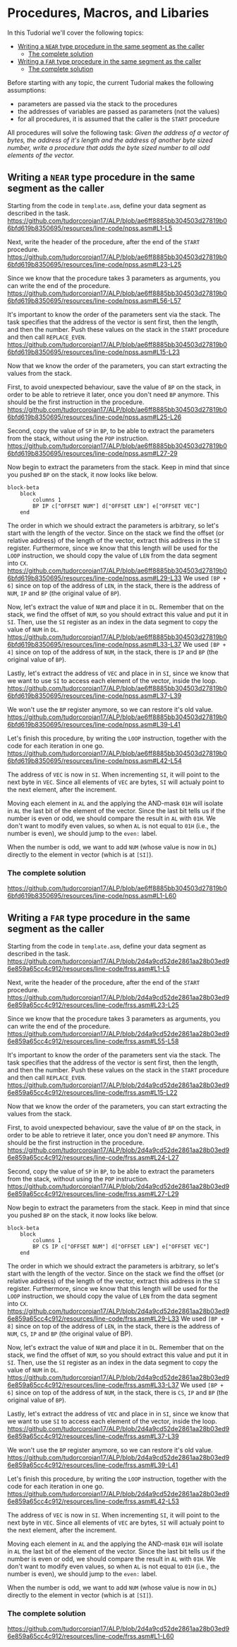 # Procedures, Macros, and Libaries <!-- omit in toc -->

In this Tudorial we'll cover the following topics:

- [Writing a `NEAR` type procedure in the same segment as the caller](#writing-a-near-type-procedure-in-the-same-segment-as-the-caller)
  - [The complete solution](#the-complete-solution)
- [Writing a `FAR` type procedure in the same segment as the caller](#writing-a-far-type-procedure-in-the-same-segment-as-the-caller)
  - [The complete solution](#the-complete-solution-1)


Before starting with any topic, the current Tudorial makes the following assumptions:
- parameters are passed via the stack to the procedures
- the addresses of variables are passed as parameters (not the values)
- for all procedures, it is assumed that the caller is the `START` procedure

All procedures will solve the following task:
*Given the address of a vector of bytes, the address of it's length and the address of another byte sized number, write a procedure that adds the byte sized number to all odd elements of the vector.*

## Writing a `NEAR` type procedure in the same segment as the caller
Starting from the code in `template.asm`, define your data segment as described in the task.
https://github.com/tudorcoroian17/ALP/blob/ae6ff8885bb304503d27819b06bfd619b8350695/resources/line-code/npss.asm#L1-L5

Next, write the header of the procedure, after the end of the `START` procedure.
https://github.com/tudorcoroian17/ALP/blob/ae6ff8885bb304503d27819b06bfd619b8350695/resources/line-code/npss.asm#L23-L25

Since we know that the procedure takes 3 parameters as arguments, you can write the end of the procedure.
https://github.com/tudorcoroian17/ALP/blob/ae6ff8885bb304503d27819b06bfd619b8350695/resources/line-code/npss.asm#L56-L57

It's important to know the order of the parameters sent via the stack. The task specifies that the address of the vector is sent first, then the length, and then the number. Push these values on the stack in the `START` procedure and then call `REPLACE_EVEN`.
https://github.com/tudorcoroian17/ALP/blob/ae6ff8885bb304503d27819b06bfd619b8350695/resources/line-code/npss.asm#L15-L23

Now that we know the order of the parameters, you can start extracting the values from the stack.

First, to avoid unexpected behaviour, save the value of `BP` on the stack, in order to be able to retrieve it later, once you don't need `BP` anymore. This should be the first instruction in the procedure.
https://github.com/tudorcoroian17/ALP/blob/ae6ff8885bb304503d27819b06bfd619b8350695/resources/line-code/npss.asm#L25-L26

Second, copy the value of `SP` in `BP`, to be able to extract the parameters from the stack, without using the `POP` instruction.
https://github.com/tudorcoroian17/ALP/blob/ae6ff8885bb304503d27819b06bfd619b8350695/resources/line-code/npss.asm#L27-29

Now begin to extract the parameters from the stack. Keep in mind that since you pushed `BP` on the stack, it now looks like below.
```mermaid
block-beta
    block
        columns 1
        BP IP c["OFFSET NUM"] d["OFFSET LEN"] e["OFFSET VEC"]
    end
```

The order in which we should extract the parameters is arbitrary, so let's start with the length of the vector. Since on the stack we find the offset (or relative address) of the length of the vector, extract this address in the `SI` register. Furthermore, since we know that this length will be used for the `LOOP` instruction, we should copy the value of `LEN` from the data segment into `CX`.
https://github.com/tudorcoroian17/ALP/blob/ae6ff8885bb304503d27819b06bfd619b8350695/resources/line-code/npss.asm#L29-L33
We used `[BP + 6]` since on top of the address of `LEN`, in the stack, there is the address of `NUM`, `IP` and `BP` (the original value of `BP`).

Now, let's extract the value of `NUM` and place it in `DL`. Remember that on the stack, we find the offset of `NUM`, so you should extract this value and put it in `SI`. Then, use the `SI` register as an index in the data segment to copy the value of `NUM` in `DL`.
https://github.com/tudorcoroian17/ALP/blob/ae6ff8885bb304503d27819b06bfd619b8350695/resources/line-code/npss.asm#L33-L37
We used `[BP + 4]` since on top of the address of `NUM`, in the stack, there is `IP` and `BP` (the original value of `BP`).

Lastly, let's extract the address of `VEC` and place in in `SI`, since we know that we want to use `SI` to access each element of the vector, inside the loop.
https://github.com/tudorcoroian17/ALP/blob/ae6ff8885bb304503d27819b06bfd619b8350695/resources/line-code/npss.asm#L37-L39

We won't use the `BP` register anymore, so we can restore it's old value.
https://github.com/tudorcoroian17/ALP/blob/ae6ff8885bb304503d27819b06bfd619b8350695/resources/line-code/npss.asm#L39-L41

Let's finish this procedure, by writing the `LOOP` instruction, together with the code for each iteration in one go.
https://github.com/tudorcoroian17/ALP/blob/ae6ff8885bb304503d27819b06bfd619b8350695/resources/line-code/npss.asm#L42-L54

The address of `VEC` is now in `SI`. When incrementing `SI`, it will point to the next byte in `VEC`. Since all elements of `VEC` are bytes, `SI` will actualy point to the next element, after the increment.

Moving each element in `AL` and the applying the AND-mask `01H` will isolate in `AL` the last bit of the element of the vector. Since the last bit tells us if the number is even or odd, we should compare the result in `AL` with `01H`. We don't want to modify even values, so when `AL` is not equal to `01H` (i.e., the number is even), we should jump to the `even:` label.

When the number is odd, we want to add `NUM` (whose value is now in `DL`) directly to the element in vector (which is at `[SI]`).

### The complete solution
https://github.com/tudorcoroian17/ALP/blob/ae6ff8885bb304503d27819b06bfd619b8350695/resources/line-code/npss.asm#L1-L60

## Writing a `FAR` type procedure in the same segment as the caller
Starting from the code in `template.asm`, define your data segment as described in the task.
https://github.com/tudorcoroian17/ALP/blob/2d4a9cd52de2861aa28b03ed96e859a65cc4c912/resources/line-code/frss.asm#L1-L5

Next, write the header of the procedure, after the end of the `START` procedure.
https://github.com/tudorcoroian17/ALP/blob/2d4a9cd52de2861aa28b03ed96e859a65cc4c912/resources/line-code/frss.asm#L23-L25

Since we know that the procedure takes 3 parameters as arguments, you can write the end of the procedure.
https://github.com/tudorcoroian17/ALP/blob/2d4a9cd52de2861aa28b03ed96e859a65cc4c912/resources/line-code/frss.asm#L55-L58

It's important to know the order of the parameters sent via the stack. The task specifies that the address of the vector is sent first, then the length, and then the number. Push these values on the stack in the `START` procedure and then call `REPLACE_EVEN`.
https://github.com/tudorcoroian17/ALP/blob/2d4a9cd52de2861aa28b03ed96e859a65cc4c912/resources/line-code/frss.asm#L15-L22

Now that we know the order of the parameters, you can start extracting the values from the stack.

First, to avoid unexpected behaviour, save the value of `BP` on the stack, in order to be able to retrieve it later, once you don't need `BP` anymore. This should be the first instruction in the procedure.
https://github.com/tudorcoroian17/ALP/blob/2d4a9cd52de2861aa28b03ed96e859a65cc4c912/resources/line-code/frss.asm#L24-L27

Second, copy the value of `SP` in `BP`, to be able to extract the parameters from the stack, without using the `POP` instruction.
https://github.com/tudorcoroian17/ALP/blob/2d4a9cd52de2861aa28b03ed96e859a65cc4c912/resources/line-code/frss.asm#L27-L29

Now begin to extract the parameters from the stack. Keep in mind that since you pushed `BP` on the stack, it now looks like below.
```mermaid
block-beta
    block
        columns 1
        BP CS IP c["OFFSET NUM"] d["OFFSET LEN"] e["OFFSET VEC"]
    end
```

The order in which we should extract the parameters is arbitrary, so let's start with the length of the vector. Since on the stack we find the offset (or relative address) of the length of the vector, extract this address in the `SI` register. Furthermore, since we know that this length will be used for the `LOOP` instruction, we should copy the value of `LEN` from the data segment into `CX`.
https://github.com/tudorcoroian17/ALP/blob/2d4a9cd52de2861aa28b03ed96e859a65cc4c912/resources/line-code/frss.asm#L29-L33
We used `[BP + 8]` since on top of the address of `LEN`, in the stack, there is the address of `NUM`, `CS`, `IP` and `BP` (the original value of BP).

Now, let's extract the value of `NUM` and place it in `DL`. Remember that on the stack, we find the offset of `NUM`, so you should extract this value and put it in `SI`. Then, use the `SI` register as an index in the data segment to copy the value of `NUM` in `DL`.
https://github.com/tudorcoroian17/ALP/blob/2d4a9cd52de2861aa28b03ed96e859a65cc4c912/resources/line-code/frss.asm#L33-L37
We used `[BP + 6]` since on top of the address of `NUM`, in the stack, there is `CS`, `IP` and `BP` (the original value of `BP`).

Lastly, let's extract the address of `VEC` and place in in `SI`, since we know that we want to use `SI` to access each element of the vector, inside the loop.
https://github.com/tudorcoroian17/ALP/blob/2d4a9cd52de2861aa28b03ed96e859a65cc4c912/resources/line-code/frss.asm#L37-L39

We won't use the `BP` register anymore, so we can restore it's old value.
https://github.com/tudorcoroian17/ALP/blob/2d4a9cd52de2861aa28b03ed96e859a65cc4c912/resources/line-code/frss.asm#L39-L41

Let's finish this procedure, by writing the `LOOP` instruction, together with the code for each iteration in one go.
https://github.com/tudorcoroian17/ALP/blob/2d4a9cd52de2861aa28b03ed96e859a65cc4c912/resources/line-code/frss.asm#L42-L53

The address of `VEC` is now in `SI`. When incrementing `SI`, it will point to the next byte in `VEC`. Since all elements of `VEC` are bytes, `SI` will actualy point to the next element, after the increment.

Moving each element in `AL` and the applying the AND-mask `01H` will isolate in `AL` the last bit of the element of the vector. Since the last bit tells us if the number is even or odd, we should compare the result in `AL` with `01H`. We don't want to modify even values, so when `AL` is not equal to `01H` (i.e., the number is even), we should jump to the `even:` label.

When the number is odd, we want to add `NUM` (whose value is now in `DL`) directly to the element in vector (which is at `[SI]`).

### The complete solution
https://github.com/tudorcoroian17/ALP/blob/2d4a9cd52de2861aa28b03ed96e859a65cc4c912/resources/line-code/frss.asm#L1-L60
